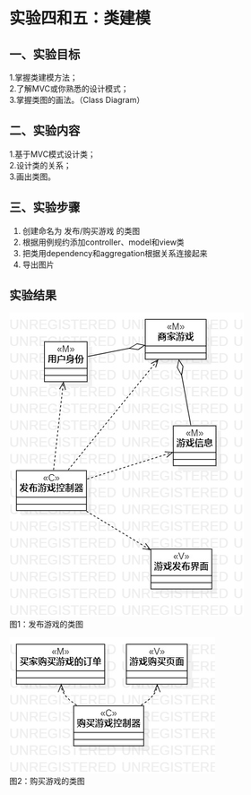 # 实验四和五：类建模

## 一、实验目标

1.掌握类建模方法；  
2.了解MVC或你熟悉的设计模式；  
3.掌握类图的画法。（Class Diagram）  

## 二、实验内容

1.基于MVC模式设计类；  
2.设计类的关系；  
3.画出类图。  

## 三、实验步骤

1. 创建命名为 发布/购买游戏 的类图  
2. 根据用例规约添加controller、model和view类  
3. 把类用dependency和aggregation根据关系连接起来  
4. 导出图片  

## 实验结果

![发布游戏的类图](./发布MVC.jpg)  
图1：发布游戏的类图

![购买游戏的类图](./购买MVC.jpg)  
图2：购买游戏的类图
